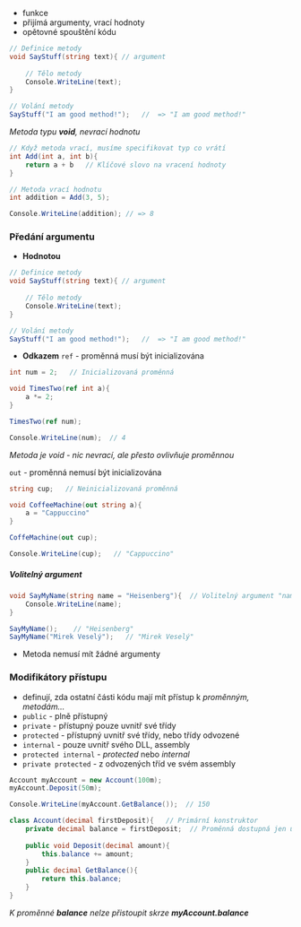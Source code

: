 - funkce
- přijímá argumenty, vrací hodnoty
- opětovné spouštění kódu

```csharp
// Definice metody
void SayStuff(string text){ // argument
	
	// Tělo metody
	Console.WriteLine(text);
}

// Volání metody
SayStuff("I am good method!");   //  => "I am good method!"
```
*Metoda typu **void**, nevrací hodnotu*

```csharp
// Když metoda vrací, musíme specifikovat typ co vrátí
int Add(int a, int b){
	return a + b   // Klíčové slovo na vracení hodnoty
}

// Metoda vrací hodnotu
int addition = Add(3, 5);

Console.WriteLine(addition); // => 8
```

### Předání argumentu
-  **Hodnotou**
```csharp
// Definice metody
void SayStuff(string text){ // argument
	
	// Tělo metody
	Console.WriteLine(text);
}

// Volání metody
SayStuff("I am good method!");   //  => "I am good method!"
```

- **Odkazem**
`ref` - proměnná musí být inicializována
```csharp
int num = 2;   // Inicializovaná proměnná

void TimesTwo(ref int a){
	a *= 2;
}

TimesTwo(ref num);

Console.WriteLine(num);  // 4
```
*Metoda je void - nic nevrací, ale přesto ovlivňuje proměnnou*

`out` - proměnná nemusí být inicializována
```csharp
string cup;   // Neinicializovaná proměnná

void CoffeeMachine(out string a){
	a = "Cappuccino"
}

CoffeMachine(out cup);

Console.WriteLine(cup);   // "Cappuccino"
```

##### Volitelný argument
```csharp
void SayMyName(string name = "Heisenberg"){  // Volitelný argument "name"
	Console.WriteLine(name);
}

SayMyName();    // "Heisenberg"
SayMyName("Mirek Veselý");   // "Mirek Veselý"
```

- Metoda nemusí mít žádné argumenty
### Modifikátory přístupu
- definují, zda ostatní části kódu mají mít přístup k *proměnným, metodám...* 
- `public` - plně přístupný
- `private` - přístupný pouze uvnitř své třídy
- `protected` - přístupný uvnitř své třídy, nebo třídy odvozené
- `internal` - pouze uvnitř svého DLL, assembly
- `protected internal` - *protected* nebo *internal*
- `private protected` - z odvozených tříd ve svém assembly

```csharp
Account myAccount = new Account(100m);
myAccount.Deposit(50m);

Console.WriteLine(myAccount.GetBalance());  // 150

class Account(decimal firstDeposit){   // Primární konstruktor
	private decimal balance = firstDeposit;  // Proměnná dostupná jen uvnitř acc
	
	public void Deposit(decimal amount){
		this.balance += amount;
	}
	public decimal GetBalance(){
		return this.balance;
	}
}
```
*K proměnné **balance** nelze přistoupit skrze **myAccount.balance***
